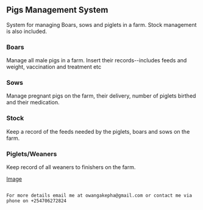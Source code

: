 ## Pigs Management System

System for managing Boars, sows and piglets in a farm.
Stock management is also included.


### Boars

Manage all male pigs in a farm.
Insert their records--includes feeds and weight, vaccination and treatment etc

### Sows
Manage pregnant pigs on the farm, their delivery, number of piglets birthed and their medication.

### Stock
Keep a record of the feeds needed by the piglets, boars and sows on the farm.

### Piglets/Weaners
Keep record of  all weaners to finishers on the farm.



[Image](https://github.com/Kaypha/pigs/blob/main/public/pig.png)
```

For more details email me at owangakepha@gmail.com or contact me via phone on +254706272824


